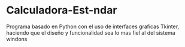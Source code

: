 # Calculadora-Est-ndar
Programa basado en Python con el uso de interfaces graficas Tkinter, haciendo que el diseño y funcionalidad sea lo mas fiel al del sistema windons
